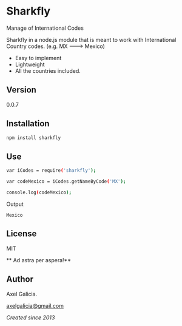 Sharkfly
========

Manage of International Codes



Sharkfly in a node.js module that is meant to work with International Country codes. (e.g. MX ---> Mexico)

  - Easy to implement
  - Lightweight
  - All the countries included.


Version
----

0.0.7


Installation
--------------

```sh
npm install sharkfly
```

Use
---------------

```sh
var iCodes = require('sharkfly');

var codeMexico = iCodes.getNameByCode('MX');

console.log(codeMexico);
```

Output

    Mexico

License
----
MIT


** Ad astra per aspera!**

Author
---------------

Axel Galicia.

axelgalicia@gmail.com

*Created since 2013*
